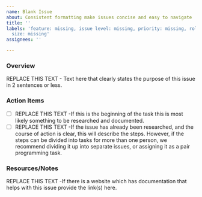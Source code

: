 ```yaml
---
name: Blank Issue
about: Consistent formatting make issues concise and easy to navigate
title: ''
labels: 'feature: missing, issue level: missing, priority: missing, role: missing,
  size: missing'
assignees: ''

---
```


### Overview
REPLACE THIS TEXT - Text here that clearly states the purpose of this issue in 2 sentences or less.

### Action Items
- [ ] REPLACE THIS TEXT -If this is the beginning of the task this is most likely something to be researched and documented.
- [ ] REPLACE THIS TEXT -If the issue has already been researched, and the course of action is clear, this will describe the steps.  However, if the steps can be divided into tasks for more than one person, we recommend dividing it up into separate issues, or assigning it as a pair programming task.

### Resources/Notes
REPLACE THIS TEXT -If there is a website which has documentation that helps with this issue provide the link(s) here.
